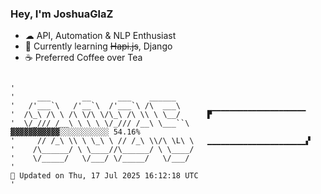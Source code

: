 ### Hey, I'm JoshuaGlaZ

- ☁ API, Automation & NLP Enthusiast
- 📖 Currently learning ~~Hapi.js~~, Django
- ☕ Preferred Coffee over Tea

    
```text

'
'     ___       __      ___    ______    
'   /'___`\   /'__`\  /'___`\ /\  ___\   
'  /\_\ /\ \ /\ \/\ \/\_\ /\ \\ \ \__/      ▛▔▔▔▔▔▔▔▔▔▔▔▔▔▔▔▔▔▔▔▔▔
'  \/_/// /__\ \ \ \ \/_/// /__\ \___``\         ▓▓▓▓▓▓▓▓▓▓▓░░░░░░░░░░░ 54.16%
'     // /_\ \\ \ \_\ \ // /_\ \\/\ \L\ \   ▁▁▁▁▁▁▁▁▁▁▁▁▁▁▁▁▁▁▁▁▁▁▞
'    /\______/ \ \____//\______/ \ \____/
'    \/_____/   \/___/ \/_____/   \/___/ 
'                                                                         📢 Updated on Thu, 17 Jul 2025 16:12:18 UTC 
'
```


